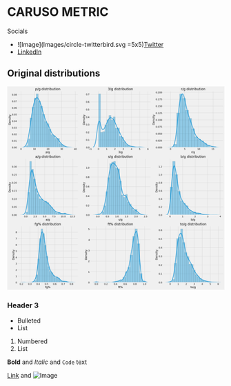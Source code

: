 # CARUSO METRIC

Socials
- ![Image](Images/circle-twitterbird.svg =5x5)[Twitter](https://twitter.com/FHuzjan) 
- [LinkedIn](https://www.linkedin.com/in/franhuzjan/)
## Original distributions
![Image](Images/org_dists.png)

### Header 3

- Bulleted
- List

1. Numbered
2. List

**Bold** and _Italic_ and `Code` text

[Link](url) and ![Image](src)
